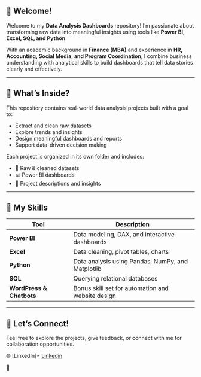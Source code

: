 ## 👋 Welcome!

Welcome to my **Data Analysis Dashboards** repository! I’m passionate about transforming raw data into meaningful insights using tools like **Power BI, Excel, SQL, and Python**.

With an academic background in **Finance (MBA)** and experience in **HR, Accounting, Social Media, and Program Coordination**, I combine business understanding with analytical skills to build dashboards that tell data stories clearly and effectively.

---

## 💼 What’s Inside?

This repository contains real-world data analysis projects built with a goal to:
- Extract and clean raw datasets
- Explore trends and insights
- Design meaningful dashboards and reports
- Support data-driven decision making

Each project is organized in its own folder and includes:
- 📁 Raw & cleaned datasets  
- 📊 Power BI dashboards  
- 📝 Project descriptions and insights  

---

## 🧠 My Skills

| Tool | Description |
|------|-------------|
| **Power BI** | Data modeling, DAX, and interactive dashboards |
| **Excel** | Data cleaning, pivot tables, charts |
| **Python** | Data analysis using Pandas, NumPy, and Matplotlib |
| **SQL** | Querying relational databases |
| **WordPress & Chatbots** | Bonus skill set for automation and website design |

---


## 🤝 Let’s Connect!

Feel free to explore the projects, give feedback, or connect with me for collaboration opportunities.

🌐 [LinkedIn]= <a href= "https://www.linkedin.com/in/waqar-ahmed-khan-559a40161/">Linkedin</a>

💼
